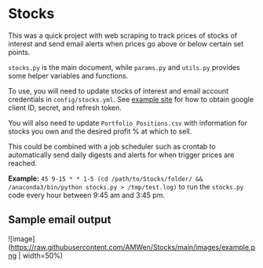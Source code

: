 # Stocks
This was a quick project with web scraping to track prices of stocks of interest and send email alerts when prices go above or below certain set points.

`stocks.py` is the main document, while `params.py` and `utils.py` provides some helper variables and functions.

To use, you will need to update stocks of interest and email account credentials in `config/stocks.yml`. See [example site](https://blog.macuyiko.com/post/2016/how-to-send-html-mails-with-oauth2-and-gmail-in-python.html) for how to obtain google client ID, secret, and refresh token.

You will also need to update `Portfolio_Positions.csv` with information for stocks you own and the desired profit % at which to sell.

This could be combined with a job scheduler such as crontab to automatically send daily digests and alerts for when trigger prices are reached.

**Example:** `45 9-15 * * 1-5 (cd /path/to/Stocks/folder/ && /anaconda3/bin/python stocks.py > /tmp/test.log)` to run the `stocks.py` code every hour between 9:45 am and 3:45 pm.


## Sample email output
![image](https://raw.githubusercontent.com/AMWen/Stocks/main/images/example.png | width=50%)
